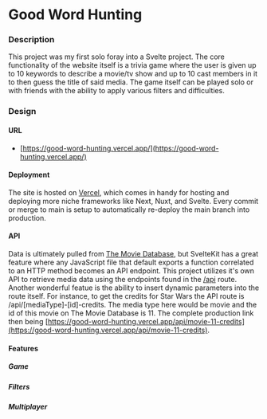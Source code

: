 # Good Word Hunting

### Description

This project was my first solo foray into a Svelte project. The core functionality of the website itself is a trivia game where the user is given up to 10 keywords to describe a movie/tv show and up to 10 cast members in it to then guess the title of said media. The game itself can be played solo or with friends with the ability to apply various filters and difficulties.

### Design

#### URL

- [https://good-word-hunting.vercel.app/](https://good-word-hunting.vercel.app/)

#### Deployment

The site is hosted on [Vercel](https://vercel.com/), which comes in handy for hosting and deploying more niche frameworks like Next, Nuxt, and Svelte. Every commit or merge to main is setup to automatically re-deploy the main branch into production.

#### API

Data is ultimately pulled from [The Movie Database](https://developers.themoviedb.org/3), but SvelteKit has a great feature where any JavaScript file that default exports a function correlated to an HTTP method becomes an API endpoint. This project utilizes it's own API to retrieve media data using the endpoints found in the [/api](https://github.com/matthewdoles/good-word-hunting/tree/main/src/routes/api) route. Another wonderful featue is the ability to insert dynamic parameters into the route itself. For instance, to get the credits for Star Wars the API route is /api/[mediaType]-[id]-credits. The media type here would be movie and the id of this movie on The Movie Database is 11. The complete production link then being [https://good-word-hunting.vercel.app/api/movie-11-credits](https://good-word-hunting.vercel.app/api/movie-11-credits).

#### Features

##### Game

##### Filters

##### Multiplayer
